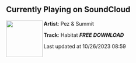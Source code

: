 ## Currently Playing on SoundCloud

[<img align="left" width="100" src="https://i1.sndcdn.com/artworks-xs4308cDRbBaVZmn-TiVPVQ-t500x500.jpg">](https://soundcloud.com/pezandsummit/habitat-free-download?in=dunkmellowd/sets/friends-of-mellowd)

**Artist**: Pez & Summit 

**Track**: Habitat ***FREE DOWNLOAD***

Last updated at 10/26/2023 08:59
